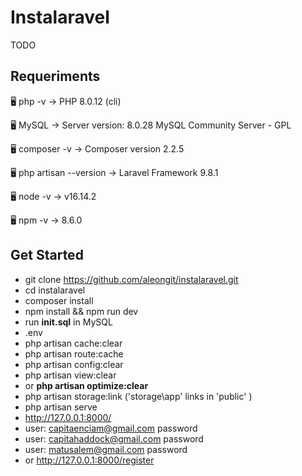 # Instalaravel

TODO

## Requeriments

🖥️ php -v
→ PHP 8.0.12 (cli)

🖥️ MySQL
→ Server version: 8.0.28 MySQL Community Server - GPL

🖥️ composer -v
→ Composer version 2.2.5

🖥️ php artisan --version
→ Laravel Framework 9.8.1

🖥️ node -v
→ v16.14.2

🖥️ npm -v
→ 8.6.0

## Get Started
- git clone https://github.com/aleongit/instalaravel.git
- cd instalaravel
- composer install
- npm install && npm run dev
- run **init.sql** in MySQL
- .env
- php artisan cache:clear
- php artisan route:cache
- php artisan config:clear
- php artisan view:clear
- or **php artisan optimize:clear**
- php artisan storage:link ('storage\app' links in 'public\' )
- php artisan serve
- http://127.0.0.1:8000/
- user: capitaenciam@gmail.com password
- user: capitahaddock@gmail.com password
- user: matusalem@gmail.com password
- or http://127.0.0.1:8000/register

